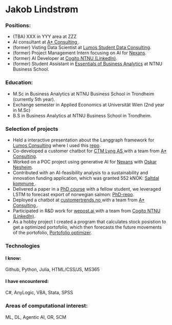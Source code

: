 

<h1> Jakob Lindstrøm </h1>

<h3>  Positions: </h3>
<ul>
  <li>  (TBA) XXX in YYY area at ZZZ </li>
  <li>  AI consultant at <a href="https://www.astarconsulting.no/">A* Consulting </a>. </li>
  <li> (former) Visting Data Scientist at <a href="https://lumos-consulting.at/"> Lumos Student Data Consulting</a>.</li>
  <li> (former) Project Management Intern focusing on AI for <a href="https://www.nexans.no/no/">Nexans</a>. </li>
  <li> (former) AI Developer at <a href="https://www.linkedin.com/company/cogito-ntnu/mycompany/">Cogito NTNU (LinkedIn)</a>. </li>
  <li> (former) Student Assistant in <a href="https://www.ntnu.edu/studies/courses/BBAN3001#tab=omEmnet"> Essentials of Business Analytics</a> at NTNU Business School.</li>
</ul>
<h3>  Education: </h3>
<ul>
  <li>M.Sc in Business Analytics at NTNU Business School in Trondheim  (currently 5th year).</li>
  <li> Exchange semester in Applied Economics at Universitât Wien (2nd year in M.Sc)</li>
  <li>B.S in Business Analytics at NTNU Business School in Trondheim.</li>
</ul>

<h3> Selection of projects</h3>
<ul>
  <li> Held a interactive presentation about the Langgraph framework for <a href="https://lumos-consulting.at/"> Lumos Consulting</a> where I used this  <a href="https://github.com/DataJakob/Langgraph-workshop-Lumos-SDC"> repo</a>.</li>
  <li> Co-developed a customer chatbot for <a href="https://kundeservice.ctmlyng.no/"> CTM Lyng AS </a> with a team from <a href="https://www.astarconsulting.no/">A* Consulting</a>. </li>
  <li> Worked on a POC project using generative AI for <a href="https://www.nexans.no/no/">Nexans</a> with  <a href="https://github.com/oskarnesheim"> Oskar Nesheim</a>.
  <li> Contributed with an AI-feasibility analysis to a sustainability and innovation funding application, which was granted 552 kNOK: <a href="https://www.saltdalutvikling.no/2024/11/22/fantastiske-nyheter-samfunnsutviklingsmidler/"> Saltdal kommune </a>.</li>
  <li> Delivered a paper in a <a href="https://www.ntnu.edu/studies/courses/DT8807#tab=omEmnet">PhD course</a> with a fellow student, we leveraged LSTM to forecast export of norwegian salmon: <a href=https://github.com/DataJakob/DT8807-Advanced-Topics-in-Deep-Learning> PhD-repo</a>. </li>
  <li> Deployed a chatbot at <a href="https://www.customertrends.no/"> customertrends.no </a> with a team from <a href="https://www.astarconsulting.no/">A* Consulting </a>.</li>
  <li> Participated in R&D work for <a href="https://wepost.ai/nb/how-wepost-works"> wepost.ai </a>  with a team from <a href="https://www.linkedin.com/company/cogito-ntnu/mycompany/">Cogito NTNU (LinkedIn)</a>.</li>
  <li> As a hobby project I created a program that calculates stock posistion to get a optimized portofolio, which then forecasts the future movements of the portofolio, <a href= "https://github.com/DataJakob/Hobby-projects/blob/main/PortofolioOptimizationForecasting.ipynb">Portofolio optimizer</a>. </li>
</ul>

<h3> Technologies </h3>
<h4> I know: </h4>
Github, Python, Julia, HTML/CSS/JS, MS365

<h4> I have encountered: </h4>
C#, AnyLogic, VBA, Stata, SPSS

<h3> Areas of computational interest: </h3>
<p> ML, DL, Agentic AI, OR, SCM </p>
 
